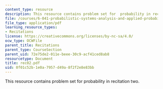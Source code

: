 ```yaml
---
content_type: resource
description: This resource contains problem set for  probability in recitation two.
file: /courses/6-041-probabilistic-systems-analysis-and-applied-probability-spring-2006/0f01c52b1e0a7957d49a8f2f2e8e83bb_rec02.pdf
file_type: application/pdf
learning_resource_types:
- Recitations
license: https://creativecommons.org/licenses/by-nc-sa/4.0/
ocw_type: OCWFile
parent_title: Recitations
parent_type: CourseSection
parent_uid: 72e75de2-011e-beee-30c9-acf41ced8ab8
resourcetype: Document
title: rec02.pdf
uid: 0f01c52b-1e0a-7957-d49a-8f2f2e8e83bb
---
```

This resource contains problem set for  probability in recitation two.